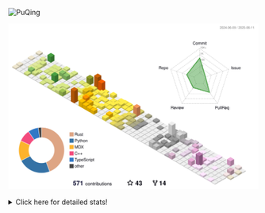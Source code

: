 ![PuQing](https://user-images.githubusercontent.com/27223114/171565019-9a56fae6-b08b-421f-99db-7e830da42371.png)

![](./profile-3d-contrib/profile-season-animate.svg)

<details>
<summary>Click here for detailed stats!</summary>

<!--START_SECTION:waka-->
![Lines of code](https://img.shields.io/badge/From%20Hello%20World%20I%27ve%20Written-2.0%20million%20lines%20of%20code-blue)

**🐱 My GitHub Data** 

> 📦 446.0 kB Used in GitHub's Storage 
 > 
> 🏆 205 Contributions in the Year 2025
 > 
> 🚫 Not Opted to Hire
 > 
> 📜 37 Public Repositories 
 > 
> 🔑 34 Private Repositories 
 > 
**I'm an Early 🐤** 

```text
🌞 Morning                879 commits         ███░░░░░░░░░░░░░░░░░░░░░░   10.19 % 
🌆 Daytime                3716 commits        ███████████░░░░░░░░░░░░░░   43.08 % 
🌃 Evening                1945 commits        ██████░░░░░░░░░░░░░░░░░░░   22.55 % 
🌙 Night                  2085 commits        ██████░░░░░░░░░░░░░░░░░░░   24.17 % 
```


📊 **This Week I Spent My Time On** 

```text
💬 Programming Languages: 
Other                    16 hrs 20 mins      ████████████████░░░░░░░░░   63.96 % 
Python                   7 hrs 21 mins       ███████░░░░░░░░░░░░░░░░░░   28.82 % 
Rust                     21 mins             ░░░░░░░░░░░░░░░░░░░░░░░░░   01.38 % 
CSV                      13 mins             ░░░░░░░░░░░░░░░░░░░░░░░░░   00.85 % 
Typst                    12 mins             ░░░░░░░░░░░░░░░░░░░░░░░░░   00.82 % 

🔥 Editors: 
Arc                      13 hrs 46 mins      █████████████░░░░░░░░░░░░   53.91 % 
VS Code                  8 hrs 45 mins       █████████░░░░░░░░░░░░░░░░   34.24 % 
Ghostty                  1 hr 25 mins        █░░░░░░░░░░░░░░░░░░░░░░░░   05.60 % 
Telegram                 47 mins             █░░░░░░░░░░░░░░░░░░░░░░░░   03.10 % 
NetEaseMusic             44 mins             █░░░░░░░░░░░░░░░░░░░░░░░░   02.93 % 

💻 Operating System: 
Mac                      16 hrs 59 mins      █████████████████░░░░░░░░   66.52 % 
WSL                      8 hrs 6 mins        ████████░░░░░░░░░░░░░░░░░   31.74 % 
Linux                    26 mins             ░░░░░░░░░░░░░░░░░░░░░░░░░   01.74 % 
```


<!--END_SECTION:waka-->
</details>
